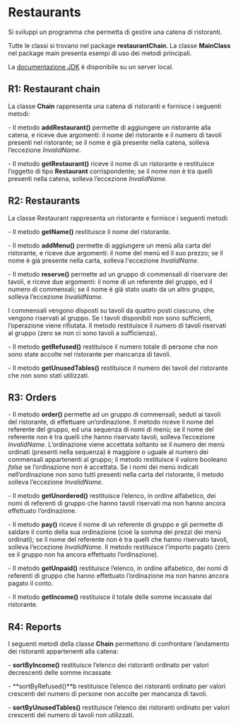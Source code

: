 Restaurants
===========

Si sviluppi un programma che permetta di gestire una catena di ristoranti.

Tutte le classi si trovano nel package **restaurantChain**. La classe **MainClass** nel package main presenta esempi di uso dei metodi principali.

La [documentazione JDK](http://softeng.polito.it/courses/docs/api/index.html) è disponibile su un server local.

R1: Restaurant chain
--------------------

La classe **Chain** rappresenta una catena di ristoranti e fornisce i seguenti metodi:

\- Il metodo **addRestaurant()** permette di aggiungere un ristorante alla catena, e riceve due argomenti: il nome del ristorante e il numero di tavoli presenti nel ristorante; se il nome è già presente nella catena, solleva l’eccezione _InvalidName_.

\- Il metodo **getRestaurant()** riceve il nome di un ristorante e restituisce l’oggetto di tipo **Restaurant** corrispondente; se il nome non è tra quelli presenti nella catena, solleva l’eccezione _InvalidName_.

R2: Restaurants
---------------

La classe Restaurant rappresenta un ristorante e fornisce i seguenti metodi:

\- Il metodo **getName()** restituisce il nome del ristorante.

\- Il metodo **addMenu()** permette di aggiungere un menù alla carta del ristorante, e riceve due argomenti: il nome del menù ed il suo prezzo; se il nome è già presente nella carta, solleva l'eccezione _InvalidName_.

\- Il metodo **reserve()** permette ad un gruppo di commensali di riservare dei tavoli, e riceve due argomenti: il nome di un referente del gruppo, ed il numero di commensali; se il nome è già stato usato da un altro gruppo, solleva l’eccezione _InvalidName_.

I commensali vengono disposti su tavoli da quattro posti ciascuno, che vengono riservati al gruppo. Se i tavoli disponibili non sono sufficienti, l’operazione viene rifiutata. Il metodo restituisce il numero di tavoli riservati al gruppo (zero se non ci sono tavoli a sufficienza).

\- Il metodo **getRefused()** restituisce il numero totale di persone che non sono state accolte nel ristorante per mancanza di tavoli.

\- Il metodo **getUnusedTables()** restituisce il numero dei tavoli del ristorante che non sono stati utilizzati.

R3: Orders
----------

\- Il metodo **order()** permette ad un gruppo di commensali, seduti ai tavoli del ristorante, di effettuare un’ordinazione. Il metodo riceve il nome del referente del gruppo, ed una sequenza di nomi di menù; se il nome del referente non è tra quelli che hanno riservato tavoli, solleva l’eccezione _InvalidName_. L’ordinazione viene accettata soltanto se il numero dei menù ordinati (presenti nella sequenza) è maggiore o uguale al numero dei commensali appartenenti al gruppo; il metodo restituisce il valore booleano _false_ se l’ordinazione non è accettata. Se i nomi dei menù indicati nell’ordinazione non sono tutti presenti nella carta del ristorante, il metodo solleva l’eccezione _InvalidName_.

\- Il metodo **getUnordered()** restituisce l’elenco, in ordine alfabetico, dei nomi di referenti di gruppo che hanno tavoli riservati ma non hanno ancora effettuato l’ordinazione.

\- Il metodo **pay()** riceve il nome di un referente di gruppo e gli permette di saldare il conto della sua ordinazione (cioè la somma dei prezzi dei menù ordinati); se il nome del referente non è tra quelli che hanno riservato tavoli, solleva l’eccezione _InvalidName_. Il metodo restituisce l’importo pagato (zero se il gruppo non ha ancora effettuato l’ordinazione).

\- Il metodo **getUnpaid()** restituisce l’elenco, in ordine alfabetico, dei nomi di referenti di gruppo che hanno effettuato l’ordinazione ma non hanno ancora pagato il conto.

\- Il metodo **getIncome()** restituisce il totale delle somme incassate dal ristorante.

R4: Reports
-----------

I seguenti metodi della classe **Chain** permettono di confrontare l’andamento dei ristoranti appartenenti alla catena:

\- **sortByIncome()** restituisce l’elenco dei ristoranti ordinato per valori decrescenti delle somme incassate.

\- **sortByRefused()**b restituisce l’elenco dei ristoranti ordinato per valori crescenti del numero di persone non accolte per mancanza di tavoli.

\- **sortByUnusedTables()** restituisce l’elenco dei ristoranti ordinato per valori crescenti del numero di tavoli non utilizzati.
